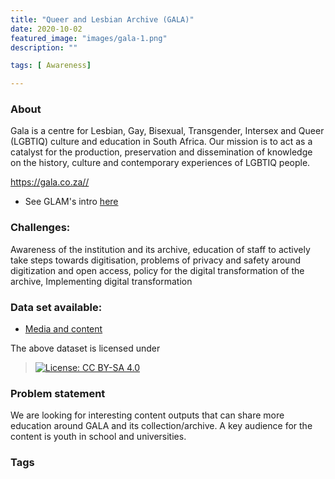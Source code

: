 ```yaml
---
title: "Queer and Lesbian Archive (GALA)"
date: 2020-10-02
featured_image: "images/gala-1.png"
description: ""

tags: [ Awareness]

---
```


### About

Gala is a centre for Lesbian, Gay, Bisexual, Transgender, Intersex and Queer (LGBTIQ)  culture and education in South Africa. Our mission is to act as a catalyst for the production, preservation and dissemination of knowledge on the history, culture and contemporary experiences of LGBTIQ people.

https://gala.co.za//

- See GLAM's intro [here](https://drive.google.com/drive/folders/1BlFNQv8i3-VbI-2t-tofj4lMI4P5zaC-?usp=sharing)

### Challenges:

Awareness of the institution and its archive, education of staff to actively take steps towards digitisation, problems of privacy and safety around digitization and open access, policy for the digital transformation of the archive, Implementing digital transformation

### Data set available:

- [Media and content](https://drive.google.com/drive/folders/1r2v4NU-EYklr-HmH2kl_Wt8Cm9wqii_x?usp=sharing)

The above dataset is licensed under
 > [![License: CC BY-SA 4.0](https://img.shields.io/badge/License-CC%20BY--SA%204.0-lightgrey.svg)](https://creativecommons.org/licenses/by-sa/4.0/)


### Problem statement

We are looking for interesting content outputs that can share more education around GALA and its collection/archive. A key audience for the content is youth in school and universities.

### Tags


